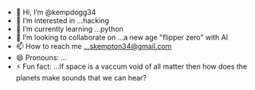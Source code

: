 - 👋 Hi, I’m @kempdogg34
- 👀 I’m interested in ...hacking
- 🌱 I’m currently learning ...python
- 💞️ I’m looking to collaborate on ...a new age "flipper zero" with AI
- 📫 How to reach me ...skempton34@gmail.com
- 😄 Pronouns: ...
- ⚡ Fun fact: ...If space is a vaccum void of all matter then how does the planets make sounds that we can hear?                       

<!---
kempdogg34/kempdogg34 is a ✨ special ✨ repository because its `README.md` (this file) appears on your GitHub profile.
You can click the Preview link to take a look at your changes.
--->
